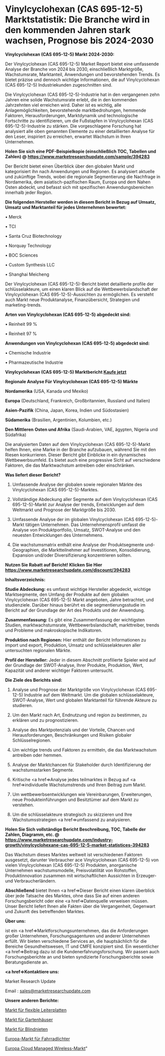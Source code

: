 # Vinylcyclohexan (CAS 695-12-5) Marktstatistik: Die Branche wird in den kommenden Jahren stark wachsen, Prognose bis 2024-2030

<strong>Vinylcyclohexan (CAS 695-12-5) Markt 2024-2030:</strong>

Der Vinylcyclohexan (CAS 695-12-5) Market Report bietet eine umfassende Analyse der Branche von 2024 bis 2030, einschließlich Marktgröße, Wachstumsrate, Marktanteil, Anwendungen und bevorstehenden Trends. Es bietet präzise und dennoch wichtige Informationen, die auf Vinylcyclohexan (CAS 695-12-5) Industriekunden zugeschnitten sind.

Die Vinylcyclohexan (CAS 695-12-5)-Industrie hat in den vergangenen zehn Jahren eine solide Wachstumsrate erlebt, die in den kommenden Jahrzehnten viel erreichen wird. Daher ist es wichtig, alle Anlagemöglichkeiten, bevorstehende marktbedrohungen, hemmende Faktoren, Herausforderungen, Marktdynamik und technologische Fortschritte zu identifizieren, um die Fußstapfen in Vinylcyclohexan (CAS 695-12-5)-Industrie zu stärken. Die vorgeschlagene Forschung hat analysiert alle oben genannten Elemente zu einer detaillierten Analyse für den Leser, inspiriert zu erreichen, erwartet Wachstum in Ihren Unternehmen.

<strong>Holen Sie sich eine PDF-Beispielkopie (einschließlich TOC, Tabellen und Zahlen) @
</strong><strong><a href=https://www.marketresearchupdate.com/sample/394283><strong>https://www.marketresearchupdate.com/sample/394283</u></font></a></strong></strong>

Der Bericht bietet einen Überblick über den globalen Markt und kategorisiert ihn nach Anwendungen und Regionen. Es analysiert aktuelle und zukünftige Trends, wobei die regionale Segmentierung die Nachfrage in Nordamerika, dem asiatisch-pazifischen Raum, Europa und dem Nahen Osten abdeckt, und befasst sich mit spezifischen Anwendungsbereichen innerhalb jeder Region.

<strong>Die folgenden Hersteller werden in diesem Bericht in Bezug auf Umsatz, Umsatz und Marktanteil für jedes Unternehmen bewertet:</strong>

• Merck

• TCI

• Santa Cruz Biotechnology

• Norquay Technology

• BOC Sciences

• Custom Synthesis LLC

• Shanghai Meicheng

Der Vinylcyclohexan (CAS 695-12-5)-Bericht bietet detaillierte profile der schlüsselakteure, um einen klaren Blick auf die Wettbewerbslandschaft der Vinylcyclohexan (CAS 695-12-5)-Aussichten zu ermöglichen. Es versteht auch Markt neue Produktanalyse, Finanzübersicht, Strategien und marketing-trends.

<strong>Arten von Vinylcyclohexan (CAS 695-12-5) abgedeckt sind:</strong>

• Reinheit 99 %

• Reinheit 97 %

<strong>Anwendungen von Vinylcyclohexan (CAS 695-12-5) abgedeckt sind:</strong>

• Chemische Industrie

• Pharmazeutische Industrie

<strong>Vinylcyclohexan (CAS 695-12-5) Marktbericht <a href=https://www.marketresearchupdate.com/buynow/394283>Kaufe jetzt</a></strong>

<strong>Regionale Analyse Für Vinylcyclohexan (CAS 695-12-5) Märkte</strong>

<strong>Nordamerika</strong> (USA, Kanada und Mexiko)

<strong>Europa</strong> (Deutschland, Frankreich, Großbritannien, Russland und Italien)

<strong>Asien-Pazifik</strong> (China, Japan, Korea, Indien und Südostasien)

<strong>Südamerika</strong> (Brasilien, Argentinien, Kolumbien, etc.)

<strong>Den Mittleren</strong> <strong>Osten und Afrika</strong> (Saudi-Arabien, VAE, ägypten, Nigeria und Südafrika)

Die analysierten Daten auf dem Vinylcyclohexan (CAS 695-12-5)-Markt helfen Ihnen, eine Marke in der Branche aufzubauen, während Sie mit den Riesen konkurrieren. Dieser Bericht gibt Einblicke in ein dynamisches Wettbewerbsumfeld. Es bietet auch eine progressive Sicht auf verschiedene Faktoren, die das Marktwachstum antreiben oder einschränken.

<strong>Was liefert dieser Bericht?</strong>

1. Umfassende Analyse der globalen sowie regionalen Märkte des Vinylcyclohexan (CAS 695-12-5)-Marktes.

2. Vollständige Abdeckung aller Segmente auf dem Vinylcyclohexan (CAS 695-12-5)-Markt zur Analyse der trends, Entwicklungen auf dem Weltmarkt und Prognose der Marktgröße bis 2030.

3. Umfassende Analyse der im globalen Vinylcyclohexan (CAS 695-12-5)-Markt tätigen Unternehmen. Das Unternehmensprofil umfasst die Analyse von Produktportfolio, Umsatz, SWOT-Analyse und den neuesten Entwicklungen des Unternehmens.

4. Die wachstumsmatrix enthält eine Analyse der Produktsegmente und-Geographien, die Marktteilnehmer auf Investitionen, Konsolidierung, Expansion und/oder Diversifizierung konzentrieren sollten.

<strong>Nutzen Sie Rabatt auf Bericht! Klicken Sie Hier
</strong><strong><a href=https://www.marketresearchupdate.com/discount/394283>https://www.marketresearchupdate.com/discount/394283</b></u></font></strong></a>

<strong>Inhaltsverzeichnis:</strong>

<strong>Studie Abdeckung:</strong> es umfasst wichtige Hersteller abgedeckt, wichtige Marktsegmente, den Umfang der Produkte auf dem globalen Vinylcyclohexan (CAS 695-12-5) Markt angeboten, Jahre betrachtet, und studienziele. Darüber hinaus berührt es die segmentierungsstudie im Bericht auf der Grundlage der Art des Produkts und der Anwendung.

<strong>Zusammenfassung:</strong> Es gibt eine Zusammenfassung der wichtigsten Studien, marktwachstumsrate, Wettbewerbslandschaft, markttreiber, trends und Probleme und makroskopische Indikatoren.

<strong>Produktion nach Regionen:</strong> Hier enthält der Bericht Informationen zu import und export, Produktion, Umsatz und schlüsselakteuren aller untersuchten regionalen Märkte.

<strong>Profil der Hersteller:</strong> Jeder in diesem Abschnitt profilierte Spieler wird auf der Grundlage der SWOT-Analyse, Ihrer Produkte, Produktion, Wert, Kapazität und anderer wichtiger Faktoren untersucht.

<strong>Die Ziele des Berichts sind:</strong>

1) Analyse und Prognose der Marktgröße von Vinylcyclohexan (CAS 695-12-5) Industrie auf dem Weltmarkt.
Um die globalen schlüsselakteure, SWOT-Analyse, Wert und globalen Marktanteil für führende Akteure zu studieren.

2) Um den Markt nach Art, Endnutzung und region zu bestimmen, zu erklären und zu prognostizieren.

3) Analyse des Marktpotenzials und der Vorteile, Chancen und Herausforderungen, Beschränkungen und Risiken globaler Schlüsselregionen.

4) Um wichtige trends und Faktoren zu ermitteln, die das Marktwachstum antreiben oder hemmen.

5) Analyse der Marktchancen für Stakeholder durch Identifizierung der wachstumsstarken Segmente.

6) Kritische <a href=>Analyse</a> jedes teilmarktes in Bezug auf <a href=>individuelle</a> Wachstumstrends und Ihren Beitrag zum Markt.

7) Um wettbewerbsentwicklungen wie Vereinbarungen, Erweiterungen, neue Produkteinführungen und Besitztümer auf dem Markt zu verstehen.

8) Um die schlüsselakteure strategisch zu skizzieren und Ihre Wachstumsstrategien <a href=>umfassend</a> zu analysieren.

<strong>Holen Sie Sich vollständige Bericht Beschreibung, TOC, Tabelle der Zahlen, Diagramm, etc. @ </strong><strong><a href=https://www.marketresearchupdate.com/industry-growth/vinylcyclohexane-cas-695-12-5-market-statistices-394283>https://www.marketresearchupdate.com/industry-growth/vinylcyclohexane-cas-695-12-5-market-statistices-394283</a></font></strong>

Das Wachstum dieses Marktes weltweit ist verschiedenen Faktoren ausgesetzt, darunter Verbraucher ace Vinylcyclohexan (CAS 695-12-5) von vielen Vinylcyclohexan (CAS 695-12-5) Produkten, anorganische Unternehmen wachstumsmodelle, Preisvolatilität von Rohstoffen, Produktinnovation zusammen mit wirtschaftlichen Aussichten in Erzeuger-und Verbraucherländern.

<strong>Abschließend</strong> bietet Ihnen <a href=>Dieser</a> Bericht einen klaren überblick über jede Tatsache des Marktes, ohne dass Sie auf einen anderen Forschungsbericht oder eine <a href=>Datenquelle</a> verweisen müssen. Unser Bericht liefert Ihnen alle Fakten über die Vergangenheit, Gegenwart und Zukunft des betreffenden Marktes.

<strong>Über uns:</strong>

 ist ein <a href=>Marktfors</a>chungsunternehmen, das die Anforderungen großer Unternehmen, Forschungsagenturen und anderer Unternehmen erfüllt. Wir bieten verschiedene Services an, die hauptsächlich für die Bereiche Gesundheitswesen, IT und CMFE konzipiert sind. Ein wesentlicher <a href=>Beitrag</a> dazu ist die Kundenerfahrungsforschung. Wir passen auch Forschungsberichte an und bieten syndizierte Forschungsberichte sowie Beratungsdienste an.

<strong><a href=>Kontaktiere uns:</a></strong>

Market Research Update

Email : sales@marketresearchupdate.com

<strong>Unsere anderen Berichte:</strong>

<a href=https://www.linkedin.com/pulse/flexible-printed-circuit-boards-market>Markt für flexible Leiterplatten</a>

<a href=https://www.linkedin.com/pulse/garden-sheds-market-size-historical-growth-analysis>Markt für Gartenhäuser</a>

<a href=https://www.linkedin.com/pulse/blind-rivet-market-size-trends-consumption-future>Markt für Blindnieten</a>

<a href=https://www.linkedin.com/pulse/europe-bicycle-light-market-growth-possibilities>Europa-Markt für Fahrradlichter</a>

<a href=https://www.linkedin.com/pulse/europe-cloud-managed-wireless-market-2023-pointing>Europa Cloud Managed Wireless-Markt</a>"
